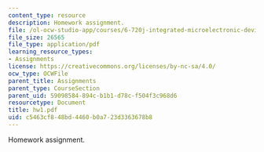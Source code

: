 ```yaml
---
content_type: resource
description: Homework assignment.
file: /ol-ocw-studio-app/courses/6-720j-integrated-microelectronic-devices-spring-2007/c5463cf848bd4460b0a723d3363678b8_hw1.pdf
file_size: 26565
file_type: application/pdf
learning_resource_types:
- Assignments
license: https://creativecommons.org/licenses/by-nc-sa/4.0/
ocw_type: OCWFile
parent_title: Assignments
parent_type: CourseSection
parent_uid: 59098584-894c-b1b1-d78c-f504f3c968d6
resourcetype: Document
title: hw1.pdf
uid: c5463cf8-48bd-4460-b0a7-23d3363678b8
---
```

Homework assignment.